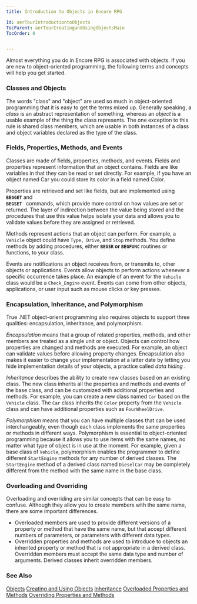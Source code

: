 ```yaml
---
title: Introduction to Objects in Encore RPG

Id: aerTourIntroductiontoObjects
TocParent: aerTourCreatingandUsingObjectsMain
TocOrder: 0


---
```


Almost everything you do in Encore RPG is associated with objects. If you are new to object-oriented programming, the following terms and concepts will help you get started. 

### Classes and Objects
The words "class" and "object" are used so much in object-oriented programming that it is easy to get the terms mixed up. Generally speaking, a *class* is an abstract representation of something, whereas an *object* is a usable example of the thing the class represents. The one exception to this rule is shared class members, which are usable in both instances of a class and object variables declared as the type of the class. 

### Fields, Properties, Methods, and Events
Classes are made of fields, properties, methods, and events. Fields and properties represent information that an object contains. Fields are like variables in that they can be read or set directly. For example, if you have an object named Car you could store its color in a field named Color. 

Properties are retrieved and set like fields, but are implemented using **<code>BEGGET</code>** and <code> **BEGSET** </code> commands, which provide more control on how values are set or returned. The layer of indirection between the value being stored and the procedures that use this value helps isolate your data and allows you to validate values before they are assigned or retrieved. 

Methods represent actions that an object can perform. For example, a <code>Vehicle</code> object could have <code>Type, Drive</code>, and <code>Stop</code> methods. You define methods by adding procedures, either **<code>BEGSR</code> or <code>BEGFUNC</code>** routines or functions, to your class. 

Events are notifications an object receives from, or transmits to, other objects or applications. Events allow objects to perform actions whenever a specific occurrence takes place. An example of an event for the <code>Vehicle</code> class would be a <code>Check_Engine</code> event. Events can come from other objects, applications, or user input such as mouse clicks or key presses. 

### Encapsulation, Inheritance, and Polymorphism
True .NET object-orient programming also requires objects to support three qualities: encapsulation, inheritance, and polymorphism. 

*Encapsulation* means that a group of related properties, methods, and other members are treated as a single unit or object. Objects can control how properties are changed and methods are executed. For example, an object can validate values before allowing property changes. Encapsulation also makes it easier to change your implementation at a latter date by letting you hide implementation details of your objects, a practice called *data hiding* . 

*Inheritance* describes the ability to create new classes based on an existing class. The new class inherits all the properties and methods and events of the base class, and can be customized with additional properties and methods. For example, you can create a new class named <code>Car</code> based on the <code>Vehicle</code> class. The <code>Car</code> class inherits the <code>Color</code> property from the <code>Vehicle</code> class and can have additional properties such as <code>FourWheelDrive</code>. 

*Polymorphism* means that you can have multiple classes that can be used interchangeably, even though each class implements the same properties or methods in different ways. Polymorphism is essential to object-oriented programming because it allows you to use items with the same names, no matter what type of object is in use at the moment. For example, given a base class of <code>Vehicle</code>, polymorphism enables the programmer to define different <code>StartEngine</code> methods for any number of derived classes. The <code>StartEngine</code> method of a derived class named <code>DieselCar</code> may be completely different from the method with the same name in the base class. 

### Overloading and Overriding
Overloading and overriding are similar concepts that can be easy to confuse. Although they allow you to create members with the same name, there are some important differences. 

- Overloaded members are used to provide different versions of a property or
                method that have the same name, but that accept different numbers of parameters,
                or parameters with different data types.
- Overridden properties and methods are used to introduce to objects an inherited
                property or method that is not appropriate in a derived class. Overridden
                members must accept the same data type and number of arguments. Derived classes
                inherit overridden members.

### See Also
[Objects](aerConObjects.html)
[Creating and Using Objects](aerTourCreatingandUsingObjectsMain.html)
[Inheritance](aerTourInheritanceMain.html)
[Overloaded Properties and Methods](aerTourOverloadedProperties.html)
[Overriding Properties and Methods](aerTourOverridingPropertiesandMethodsMain.html) 
